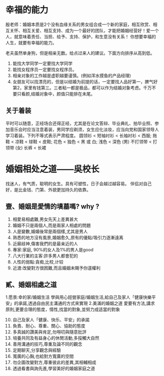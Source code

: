 # 幸福的能力
殷老师：婚姻本质是2个没有血缘关系的男女组合成一个新的家庭，相互欣赏、相互关怀、相互关爱、相互支持、成为一个最好的团队，才能把婚姻经营好！爱一个人，就意味着责任、当担、给予、支持、保护，和生意没有关系！
你想要幸福的人生，就要有幸福的能力。

老夫虽然单身狗，但是相亲无数。给点过来人的建议。下面方向排序从高到低。
1. 能找大学同学一定要找大学同学
2. 能找女程序员一定要找女程序员。
3. 相亲对象的工作越是虚职越要谨慎。(例如浑水摸鱼的产品经理)
4. 女朋友可以找漂亮的，但是以结婚为前提的话，一定要找人品好第一，脾气好第2，家里有钱第三。三者粘一都是极品，都可以作为结婚对象考虑。千万不要只看颜,结婚对象中，颜值只能排在未尾。

## 关于着装
平时可以随意，正经场合还得正经，尤其是在论文答辩、毕业典礼、拍毕业照、参加音乐会时应当注意着装，男同学应剃须，女生应化淡妆，应当向党和国家领导人学习着装。下列不等式表示严肃程度。
圆领衫 < 短袖衬衫 < 长袖衬衫 < 西服; 
拖鞋 < 凉鞋 < 球鞋 < 皮鞋;
花色 < 独色 < 黑 或 白; 
 浅色 < 深色
(男) 不打领带 < 打领带
(女) 长裤 < 长裙
# 婚姻相处之道——吳校长
找迷人，有气质，聪明的女生。具有可塑性，日子会越过越容易。
伴侣对自己好，是比金钱、门第、外貌更加持久的依靠。
## 壹、婚姻是愛情的墳墓嗎? why ?
1. 相愛易相處難,男女先天上差異甚大
2. 婚姻不只是兩個人,而是兩家人相處的問題
3. 人是變數,婚婚後常是兩個樣,尤其是男人
4. 熟悉的地方沒有風景,婚姻愈久,原有的優點/吸引力逐漸遠离
5. 近廟歧神,傷害我們的是最亲近的人
6. 專家:家庭, 90%的女人及1%的男人是good
7. 八大行業的主客:許多男人都會犯的
8. 人性的弱點:貪痴,比校,计较
9. 近渡:改變對方很困難,而且婚姻未賜予你邅權利
## 貳、婚姻相處之道
 1.愿景:幸的家/婚姻生活
 學與用心鋞營家庭/婚姻生活,給自己及家人「健康快樂平安」的承諾,透過自由民主溝通的方式來實現
 2.美滿的婚姻之道
 愛要有方法,講求原則,更要合理的態度，情性,找當的對象,並努力成适當的對象
 
10. 自己及家人「健康、快乐、平安」的承諾
11. 負責、耐心、尊重、關心、協助的態度
12. 多真誠的讚美與肯定,勿嘮叨與隨意批評
13. 培養共同及有益身心的休閒活動,多挼觸大自然
14. 善用溝通的技巧,尊重及論不同的觀念
15. 定期聊天,分享觀念與經驗
16. 寬廣的心胸,也給對方寬廣的空間
17. 勿企圖改變對方,尊重彼此的差異,其相輔相成
18. 透過看書與詢先進,學習美好的婚姻家庭之道
